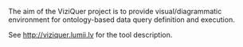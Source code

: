 The aim of the ViziQuer project is to provide visual/diagrammatic environment 
for ontology-based data query definition and execution.

See http://viziquer.lumii.lv for the tool description.
